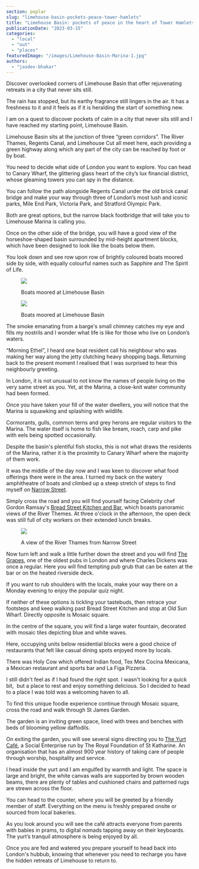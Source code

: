 ```yaml
---
section: poplar
slug: "limehouse-basin-pockets-peace-tower-hamlets"
title: "Limehouse Basin: pockets of peace in the heart of Tower Hamlets"
publicationDate: "2023-03-15"
categories: 
  - "local"
  - "out"
  - "places"
featuredImage: "/images/Limehouse-Basin-Marina-1.jpg"
authors: 
  - "jasdev-bhakar"
---
```


Discover overlooked corners of Limehouse Basin that offer rejuvenating retreats in a city that never sits still.

The rain has stopped, but its earthy fragrance still lingers in the air. It has a freshness to it and it feels as if it is heralding the start of something new.

I am on a quest to discover pockets of calm in a city that never sits still and I have reached my starting point, Limehouse Basin. 

Limehouse Basin sits at the junction of three “green corridors”. The River Thames, Regents Canal, and Limehouse Cut all meet here, each providing a green highway along which any part of the city can be reached by foot or by boat.

You need to decide what side of London you want to explore. You can head to Canary Wharf, the glittering glass heart of the city’s lux financial district, whose gleaming towers you can spy in the distance. 

You can follow the path alongside Regents Canal under the old brick canal bridge and make your way through three of London’s most lush and iconic parks, Mile End Park, Victoria Park, and Stratford Olympic Park.  

Both are great options, but the narrow black footbridge that will take you to Limehouse Marina is calling you.

Once on the other side of the bridge, you will have a good view of the horseshoe-shaped basin surrounded by mid-height apartment blocks, which have been designed to look like the boats below them. 

You look down and see row upon row of brightly coloured boats moored side by side, with equally colourful names such as Sapphire and The Spirit of Life.

<figure>

![](/images/Limehouse-Basin-Marina-2-1024x683.jpg)

<figcaption>

Boats moored at Limehouse Basin

</figcaption>

</figure>

<figure>

![](/images/Limehouse-Basin-Marina-3-1024x683.jpg)

<figcaption>

Boats moored at Limehouse Basin

</figcaption>

</figure>

The smoke emanating from a barge's small chimney catches my eye and fills my nostrils and I wonder what life is like for those who live on London’s waters.

“Morning Ethel”, I heard one boat resident call his neighbour who was making her way along the jetty clutching heavy shopping bags. Returning back to the present moment I realised that I was surprised to hear this neighbourly greeting. 

In London, it is not unusual to not know the names of people living on the very same street as you. Yet, at the Marina, a close-knit water community had been formed. 

Once you have taken your fill of the water dwellers, you will notice that the Marina is squawking and splashing with wildlife.

Cormorants, gulls, common terns and grey herons are regular visitors to the Marina. The water itself is home to fish like bream, roach, carp and pike with eels being spotted occasionally.

Despite the basin's plentiful fish stocks, this is not what draws the residents of the Marina, rather it is the proximity to Canary Wharf where the majority of them work. 

It was the middle of the day now and I was keen to discover what food offerings there were in the area. I turned my back on the watery amphitheatre of boats and climbed up a steep stretch of steps to find myself on [Narrow Street](https://poplarlondon.co.uk/narrow-street-guide/).

Simply cross the road and you will find yourself facing Celebrity chef Gordon Ramsay's [Bread Street Kitchen and Bar](https://www.gordonramsayrestaurants.com/bread-street-kitchen/on-the-river), which boasts panoramic views of the River Themes. At three o'clock in the afternoon, the open deck was still full of city workers on their extended lunch breaks.

<figure>

![](/images/Towers-and-boat-1024x683.jpg)

<figcaption>

A view of the River Thames from Narrow Street

</figcaption>

</figure>

Now turn left and walk a little further down the street and you will find [The Grapes](https://www.thegrapes.co.uk/), one of the oldest pubs in London and where Charles Dickens was once a regular. Here you will find tempting pub grub that can be eaten at the bar or on the heated riverside deck.  

If you want to rub shoulders with the locals, make your way there on a Monday evening to enjoy the popular quiz night. 

If neither of these options is tickling your tastebuds, then retrace your footsteps and keep walking past Bread Street Kitchen and stop at Old Sun Wharf. Directly opposite is Mosaic square. 

In the centre of the square, you will find a large water fountain, decorated with mosaic tiles depicting blue and white waves.

Here, occupying units below residential blocks were a good choice of restaurants that felt like casual dining spots enjoyed more by locals. 

There was Holy Cow which offered Indian food, Tex Mex Cocina Mexicana, a Mexican restaurant and sports bar and La Figa Pizzeria.

I still didn't feel as if I had found the right spot. I wasn't looking for a quick bit,  but a place to rest and enjoy something delicious. So I decided to head to a place I was told was a welcoming haven to all.

To find this unique foodie experience continue through Mosaic square, cross the road and walk through St James Garden.

The garden is an inviting green space, lined with trees and benches with beds of blooming yellow daffodils.

On exiting the garden, you will see several signs directing you to [The Yurt Café](https://yurtcafe.london/), a Social Enterprise run by The Royal Foundation of St Katharine. An organisation that has an almost 900 year history of taking care of people through worship, hospitality and service. 

I head inside the yurt and I am engulfed by warmth and light. The space is large and bright, the white canvas walls are supported by brown wooden beams, there are plenty of tables and cushioned chairs and patterned rugs are strewn across the floor.

You can head to the counter, where you will be greeted by a friendly member of staff. Everything on the menu is freshly prepared onsite or sourced from local bakeries. 

As you look around you will see the café attracts everyone from parents with babies in prams, to digital nomads tapping away on their keyboards. The yurt’s tranquil atmosphere is being enjoyed by all.   

Once you are fed and watered you prepare yourself to head back into London's hubbub, knowing that whenever you need to recharge you have the hidden retreats of Limehouse to return to.
